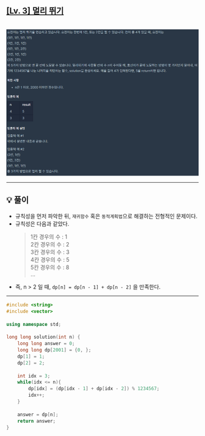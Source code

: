 ## [[Lv. 3] 멀리 뛰기](https://programmers.co.kr/learn/courses/30/lessons/12914)
<br>![](imgs/1.PNG)
<br>
___

## 💡 풀이
- 규칙성을 먼저 파악한 뒤, `재귀함수` 혹은 `동적계획법`으로 해결하는 전형적인 문제이다.
- 규칙성은 다음과 같았다.
    > 1칸 경우의 수 : 1<br>
    > 2칸 경우의 수 : 2<br>
    > 3칸 경우의 수 : 3<br>
    > 4칸 경우의 수 : 5<br>
    > 5칸 경우의 수 : 8<br>
    > ...
- 즉, n > 2 일 때, `dp[n] = dp[n - 1] + dp[n - 2]` 을 만족한다.
___
```c++
#include <string>
#include <vector>

using namespace std;

long long solution(int n) {
    long long answer = 0;
    long long dp[2001] = {0, };
    dp[1] = 1;
    dp[2] = 2;
    
    int idx = 3;
    while(idx <= n){
        dp[idx] = (dp[idx - 1] + dp[idx - 2]) % 1234567;
        idx++;
    }
    
    answer = dp[n];
    return answer;
}
```
